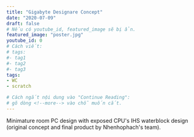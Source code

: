 ```yaml
---
title: "Gigabyte Designare Concept"
date: "2020-07-09"
draft: false
# Nếu có youtube_id, featured_image sẽ bị ẩn.
featured_image: "poster.jpg"
youtube_id: 0
# Cách viết:
# tags:
#- tag1
#- tag2
#- tag3
tags: 
- WC
- scratch

# Cách ngắt nội dung vào "Continue Reading":
# gõ dòng <!--more--> vào chỗ muốn cắt.
---
```


Minimature room PC design with exposed CPU's IHS waterblock design (original concept and final product by Nhenhophach's team).
